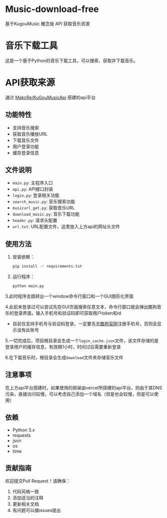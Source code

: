 # Music-download-free
基于KugouMusic 概念版 API 获取音乐资源

# 音乐下载工具

这是一个基于Python的音乐下载工具，可以搜索、获取并下载音乐。

# API获取来源
通过
[MakcRe/KuGouMusicApi](https://github.com/MakcRe/KuGouMusicApi)
搭建的api平台
## 功能特性

- 支持音乐搜索
- 获取音乐播放URL
- 下载音乐文件
- 用户登录功能
- 缓存登录信息

## 文件说明

- `main.py`: 主程序入口
- `api.py`: API接口封装
- `login.py`: 登录相关功能
- `search_music.py`: 音乐搜索功能
- `musicurl_get.py`: 获取音乐URL
- `download_music.py`: 音乐下载功能
- `header.py`: 请求头配置
- `url.txt`: URL配置文件，这里放入上方api的网址头文件

## 使用方法

1. 安装依赖：
   ```bash
   pip install -r requirements.txt
   ```

2. 运行程序：
   ```bash
   python main.py
   ```

3.此时程序会跳转出一个window命令行窗口和一个GUI图形化界面

4.此前未登录过可以尝试先在GUI页面搜索任意文本，命令行窗口就会弹出酷狗音乐的登录界面，输入手机号和验证码即可获取用户token和id
- 目前仅支持手机号与验证码登录，一定要先去[酷狗官网](https://www.kugou.com/)注册手机号，否则会显示没有此账号

5.一切完成后，项目根目录会生成一个`login_cache.json`文件，该文件存储的是登录用户的缓存信息，有效期1小时，时间过后需要重新登录

6.在下载音乐时，根目录会生成`download`文件夹存储音乐文件

## 注意事项

在上方api平台搭建时，如果使用的屙屎由vercel所搭建的api平台，则由于其DNS污染，直接访问较慢，可以考虑自己添加一个域名（但是也会较慢，但是可以使用）

## 依赖

- Python 3.x
- requests
- json
- os
- time

## 贡献指南

欢迎提交Pull Request！请确保：
1. 代码风格一致
2. 添加适当的注释
3. 更新相关文档
4. 有问题可以摘issues提出


